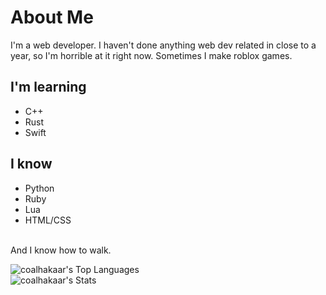 # About Me
I'm a web developer. I haven't done anything web dev related in close to a year, so I'm horrible at it right now. Sometimes I make roblox games. 

## I'm learning
- C++
- Rust
- Swift

## I know
- Python
- Ruby
- Lua
- HTML/CSS
</br>
And I know how to walk.

![coalhakaar's Top Languages](https://github-readme-stats.vercel.app/api/top-langs/?username=coalhakaar&theme=dark&show_icons=true&hide_border=false&layout=compact)
</br>
![coalhakaar's Stats](https://github-readme-stats.vercel.app/api?username=coalhakaar&theme=dark&show_icons=true&hide_border=false&count_private=true)
